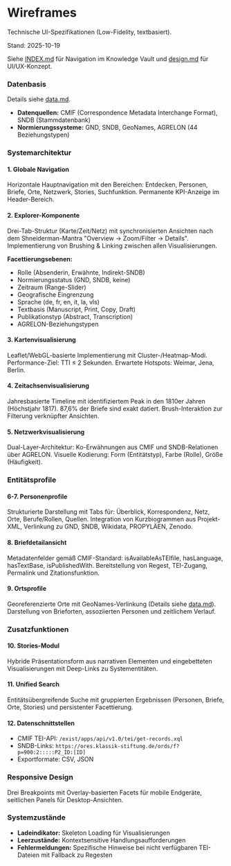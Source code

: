 # Wireframes

Technische UI-Spezifikationen (Low-Fidelity, textbasiert).

Stand: 2025-10-19

Siehe [INDEX.md](INDEX.md) für Navigation im Knowledge Vault und [design.md](design.md) für UI/UX-Konzept.

### Datenbasis

Details siehe [data.md](data.md#kern-statistiken).
- **Datenquellen:** CMIF (Correspondence Metadata Interchange Format), SNDB (Stammdatenbank)
- **Normierungssysteme:** GND, SNDB, GeoNames, AGRELON (44 Beziehungstypen)

### Systemarchitektur

#### 1. Globale Navigation
Horizontale Hauptnavigation mit den Bereichen: Entdecken, Personen, Briefe, Orte, Netzwerk, Stories, Suchfunktion. Permanente KPI-Anzeige im Header-Bereich.

#### 2. Explorer-Komponente
Drei-Tab-Struktur (Karte/Zeit/Netz) mit synchronisierten Ansichten nach dem Shneiderman-Mantra "Overview → Zoom/Filter → Details". Implementierung von Brushing & Linking zwischen allen Visualisierungen.

**Facettierungsebenen:**
- Rolle (Absenderin, Erwähnte, Indirekt-SNDB)
- Normierungsstatus (GND, SNDB, keine)
- Zeitraum (Range-Slider)
- Geografische Eingrenzung
- Sprache (de, fr, en, it, la, vls)
- Textbasis (Manuscript, Print, Copy, Draft)
- Publikationstyp (Abstract, Transcription)
- AGRELON-Beziehungstypen

#### 3. Kartenvisualisierung
Leaflet/WebGL-basierte Implementierung mit Cluster-/Heatmap-Modi. Performance-Ziel: TTI ≤ 2 Sekunden. Erwartete Hotspots: Weimar, Jena, Berlin.

#### 4. Zeitachsenvisualisierung
Jahresbasierte Timeline mit identifiziertem Peak in den 1810er Jahren (Höchstjahr 1817). 87,6% der Briefe sind exakt datiert. Brush-Interaktion zur Filterung verknüpfter Ansichten.

#### 5. Netzwerkvisualisierung
Dual-Layer-Architektur: Ko-Erwähnungen aus CMIF und SNDB-Relationen über AGRELON. Visuelle Kodierung: Form (Entitätstyp), Farbe (Rolle), Größe (Häufigkeit).

### Entitätsprofile

#### 6-7. Personenprofile
Strukturierte Darstellung mit Tabs für: Überblick, Korrespondenz, Netz, Orte, Berufe/Rollen, Quellen. Integration von Kurzbiogrammen aus Projekt-XML, Verlinkung zu GND, SNDB, Wikidata, PROPYLÄEN, Zenodo.

#### 8. Briefdetailansicht
Metadatenfelder gemäß CMIF-Standard: isAvailableAsTEIfile, hasLanguage, hasTextBase, isPublishedWith. Bereitstellung von Regest, TEI-Zugang, Permalink und Zitationsfunktion.

#### 9. Ortsprofile
Georeferenzierte Orte mit GeoNames-Verlinkung (Details siehe [data.md](data.md#kern-statistiken)). Darstellung von Brieforten, assoziierten Personen und zeitlichem Verlauf.

### Zusatzfunktionen

#### 10. Stories-Modul
Hybride Präsentationsform aus narrativen Elementen und eingebetteten Visualisierungen mit Deep-Links zu Systementitäten.

#### 11. Unified Search
Entitätsübergreifende Suche mit gruppierten Ergebnissen (Personen, Briefe, Orte, Stories) und persistenter Facettierung.

#### 12. Datenschnittstellen
- CMIF TEI-API: `/exist/apps/api/v1.0/tei/get-records.xql`
- SNDB-Links: `https://ores.klassik-stiftung.de/ords/f?p=900:2:::::P2_ID:[ID]`
- Exportformate: CSV, JSON

### Responsive Design
Drei Breakpoints mit Overlay-basierten Facets für mobile Endgeräte, seitlichen Panels für Desktop-Ansichten.

### Systemzustände
- **Ladeindikator:** Skeleton Loading für Visualisierungen
- **Leerzustände:** Kontextsensitive Handlungsaufforderungen
- **Fehlermeldungen:** Spezifische Hinweise bei nicht verfügbaren TEI-Dateien mit Fallback zu Regesten